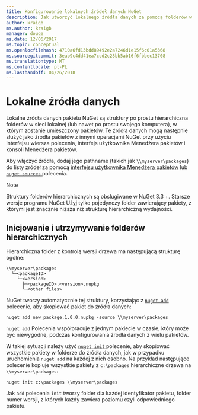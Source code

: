 ```yaml
---
title: Konfigurowanie lokalnych źródeł danych NuGet
description: Jak utworzyć lokalnego źródła danych za pomocą folderów w sieci lokalnej pakietów NuGet
author: kraigb
ms.author: kraigb
manager: douge
ms.date: 12/06/2017
ms.topic: conceptual
ms.openlocfilehash: 4710a6fd13bdd89492e2a7246d1e15f6c01a5368
ms.sourcegitcommit: 3eab9c4dd41ea7ccd2c28bb5ab16f6fbbec13708
ms.translationtype: MT
ms.contentlocale: pl-PL
ms.lasthandoff: 04/26/2018
---
```

# <a name="local-feeds"></a>Lokalne źródła danych

Lokalne źródła danych pakietu NuGet są struktury po prostu hierarchiczna folderów w sieci lokalnej (lub nawet po prostu swojego komputera), w którym zostanie umieszczony pakietów. Te źródła danych mogą następnie służyć jako źródła pakietów z innymi operacjami NuGet przy użyciu interfejsu wiersza polecenia, interfejs użytkownika Menedżera pakietów i konsoli Menedżera pakietów.

Aby włączyć źródła, dodaj jego pathname (takich jak `\\myserver\packages`) do listy źródeł za pomocą [interfejsu użytkownika Menedżera pakietów](../tools/package-manager-ui.md#package-sources) lub [ `nuget sources` ](../tools/cli-ref-sources.md) polecenia.

> [!Note]
> Struktury folderów hierarchicznych są obsługiwane w NuGet 3.3 +. Starsze wersje programu NuGet Użyj tylko pojedynczy folder zawierający pakiety, z którymi jest znacznie niższa niż strukturę hierarchiczną wydajności.

## <a name="initializing-and-maintaining-hierarchical-folders"></a>Inicjowanie i utrzymywanie folderów hierarchicznych

Hierarchiczna folder z kontrolą wersji drzewa ma następującą strukturę ogólne:

    \\myserver\packages
      └─<packageID>
        └─<version>
          ├─<packageID>.<version>.nupkg
          └─<other files>

NuGet tworzy automatycznie tej struktury, korzystając z [ `nuget add` ](../tools/cli-ref-add.md) polecenie, aby skopiować pakiet do źródła danych:

```cli
nuget add new_package.1.0.0.nupkg -source \\myserver\packages
```

`nuget add` Polecenia współpracuje z jednym pakiecie w czasie, który może być niewygodne, podczas konfigurowania źródła danych z wielu pakietów.

W takiej sytuacji należy użyć [ `nuget init` ](../tools/cli-ref-init.md) polecenie, aby skopiować wszystkie pakiety w folderze do źródła danych, jak w przypadku uruchomienia `nuget add` na każdej z nich osobno. Na przykład następujące polecenie kopiuje wszystkie pakiety z `c:\packages` hierarchiczne drzewa na `\\myserver\packages`:

```cli
nuget init c:\packages \\myserver\packages
```

Jak `add` polecenia `init` tworzy folder dla każdej identyfikator pakietu, folder numer wersji, z których każdy zawiera poziomu czyli odpowiedniego pakietu.
